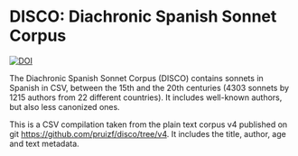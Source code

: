 # DISCO: Diachronic Spanish Sonnet Corpus
[![DOI](https://zenodo.org/badge/103841064.svg)](https://zenodo.org/badge/latestdoi/103841064)

The Diachronic Spanish Sonnet Corpus (DISCO) contains sonnets in Spanish in CSV, between the 15th and the 20th centuries (4303 sonnets by 1215 authors from 22 different countries). It includes well-known authors, but also less canonized ones. 

This is a CSV compilation taken from the plain text corpus v4 published on git https://github.com/pruizf/disco/tree/v4. It includes the title, author, age and text metadata.
<br><br>